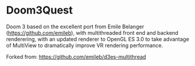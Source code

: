 Doom3Quest
==========

Doom 3 based on the excellent port from Emile Belanger (https://github.com/emileb), with multithreaded front end and backend renderering, with an updated renderer to OpenGL ES 3.0 to take advantage of MultiView to dramatically improve VR rendering performance. 

Forked from: https://github.com/emileb/d3es-multithread 
